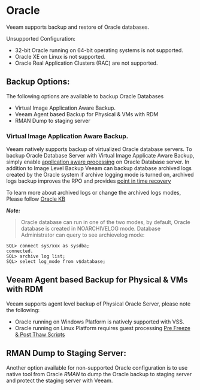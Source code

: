 # Oracle 

Veeam supports backup and restore of Oracle databases.

Unsupported Configuration:
-	32-bit Oracle running on 64-bit operating systems is not supported.
-	Oracle XE on Linux is not supported.
-	Oracle Real Application Clusters (RAC) are not supported.

## Backup Options:
The following options are available to backup Oracle Databases
-	Virtual Image Application Aware Backup.
-	Veeam Agent based Backup for Physical & VMs with RDM
-	RMAN Dump to staging server

### Virtual Image Application Aware Backup.
Veeam natively supports backup of virtualized Oracle database servers.
To backup Oracle Database Server with Virtual Image Applicate Aware Backup, simply enable [application aware processing]( https://helpcenter.veeam.com/docs/backup/vsphere/application_aware_processing.html?ver=95) on Oracle Database server. In addition to Image Level Backup Veeam can backup database archived logs created by the Oracle system if archive logging mode is turned on, archived logs backup improves the RPO and provides [point in time recovery]( https://helpcenter.veeam.com/docs/backup/explorers/veo_rest_scenario_2_pt_time.html?ver=95) 

To learn more about archived logs or change the archived logs modes, Please follow [Oracle KB]( https://docs.oracle.com/cd/B19306_01/server.102/b14231/archredo.htm#i1006184) 

**_Note:_**
> Oracle database can run in one of the two modes, by default, Oracle database is created in NOARCHIVELOG mode. Database Administrator can query to see archievelog mode:
```
SQL> connect sys/xxx as sysdba;
connected.
SQL> archive log list;
SQL> select log_mode from v$database;
```
## Veeam Agent based Backup for Physical & VMs with RDM
Veeam supports agent level backup of Physical Oracle Server, please note the following:
-	Oracle running on Windows Platform is natively supported with VSS.
-	Oracle running on Linux Platform requires guest processing [Pre Freeze & Post Thaw Scripts]( https://helpcenter.veeam.com/docs/backup/vsphere/pre_post_scripts.html?ver=95) 
## RMAN Dump to Staging Server:
Another option available for non-supported Oracle configuration is to use native tool from Oracle *RMAN* to dump the Oracle backup to staging server and protect the staging server with Veeam.

